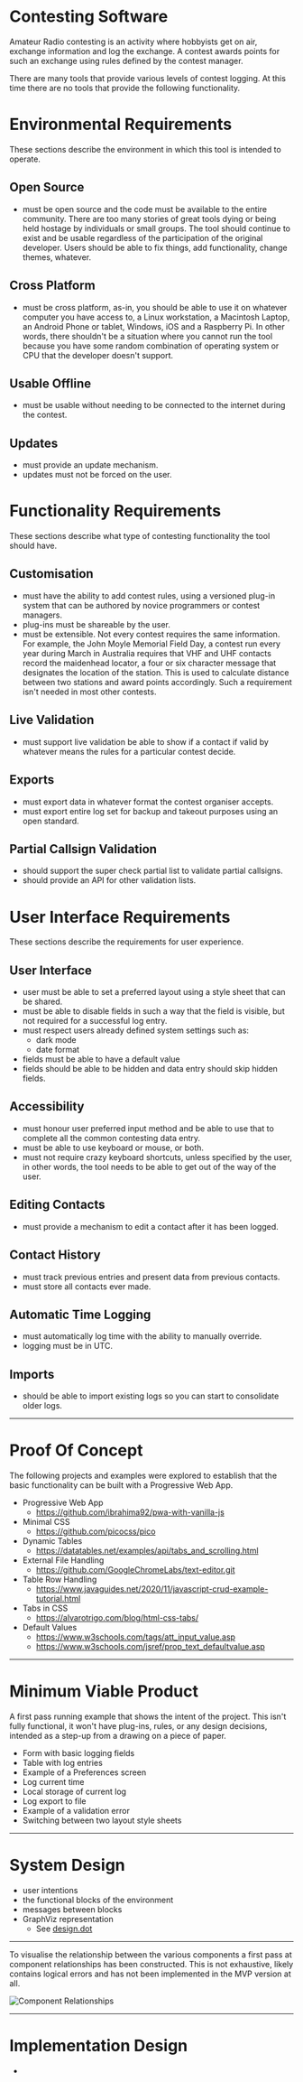 # Contesting Software
Amateur Radio contesting is an activity where hobbyists get on air, exchange information and log the exchange. A contest awards points for such an exchange using rules defined by the contest manager.

There are many tools that provide various levels of contest logging. At this time there are no tools that provide the following functionality.

# Environmental Requirements

These sections describe the environment in which this tool is intended to operate.

## Open Source
- must be open source and the code must be available to the entire community. There are too many stories of great tools dying or being held hostage by individuals or small groups. The tool should continue to exist and be usable regardless of the participation of the original developer. Users should be able to fix things, add functionality, change themes, whatever.

## Cross Platform
- must be cross platform, as-in, you should be able to use it on whatever computer you have access to, a Linux workstation, a Macintosh Laptop, an Android Phone or tablet, Windows, iOS and a Raspberry Pi. In other words, there shouldn't be a situation where you cannot run the tool because you have some random combination of operating system or CPU that the developer doesn't support.

## Usable Offline
- must be usable without needing to be connected to the internet during the contest.

## Updates
- must provide an update mechanism.
- updates must not be forced on the user.


# Functionality Requirements

These sections describe what type of contesting functionality the tool should have.

## Customisation
- must have the ability to add contest rules, using a versioned plug-in system that can be authored by novice programmers or contest managers.
- plug-ins must be shareable by the user.
- must be extensible. Not every contest requires the same information. For example, the John Moyle Memorial Field Day, a contest run every year during March in Australia requires that VHF and UHF contacts record the maidenhead locator, a four or six character message that designates the location of the station. This is used to calculate distance between two stations and award points accordingly. Such a requirement isn't needed in most other contests.

## Live Validation
- must support live validation be able to show if a contact if valid by whatever means the rules for a particular contest decide.

## Exports
- must export data in whatever format the contest organiser accepts.
- must export entire log set for backup and takeout purposes using an open standard.

## Partial Callsign Validation
- should support the super check partial list to validate partial callsigns.
- should provide an API for other validation lists.


# User Interface Requirements

These sections describe the requirements for user experience.

## User Interface
- user must be able to set a preferred layout using a style sheet that can be shared.
- must be able to disable fields in such a way that the field is visible, but not required for a successful log entry.
- must respect users already defined system settings such as:
  - dark mode
  - date format
- fields must be able to have a default value
- fields should be able to be hidden and data entry should skip hidden fields.

## Accessibility
- must honour user preferred input method and be able to use that to complete all the common contesting data entry.
- must be able to use keyboard or mouse, or both.
- must not require crazy keyboard shortcuts, unless specified by the user, in other words, the tool needs to be able to get out of the way of the user.

## Editing Contacts
- must provide a mechanism to edit a contact after it has been logged.

## Contact History
- must track previous entries and present data from previous contacts.
- must store all contacts ever made.

## Automatic Time Logging
- must automatically log time with the ability to manually override.
- logging must be in UTC.

## Imports
- should be able to import existing logs so you can start to consolidate older logs.

---

# Proof Of Concept

The following projects and examples were explored to establish that the basic functionality can be built with a Progressive Web App.

- Progressive Web App
  - https://github.com/ibrahima92/pwa-with-vanilla-js
- Minimal CSS
  - https://github.com/picocss/pico
- Dynamic Tables
  - https://datatables.net/examples/api/tabs_and_scrolling.html
- External File Handling
  - https://github.com/GoogleChromeLabs/text-editor.git
- Table Row Handling
  - https://www.javaguides.net/2020/11/javascript-crud-example-tutorial.html
- Tabs in CSS
  - https://alvarotrigo.com/blog/html-css-tabs/
- Default Values
  - https://www.w3schools.com/tags/att_input_value.asp
  - https://www.w3schools.com/jsref/prop_text_defaultvalue.asp

---

# Minimum Viable Product

A first pass running example that shows the intent of the project. This isn't fully functional, it won't have plug-ins, rules, or any design decisions, intended as a step-up from a drawing on a piece of paper.

- Form with basic logging fields
- Table with log entries
- Example of a Preferences screen
- Log current time
- Local storage of current log
- Log export to file
- Example of a validation error
- Switching between two layout style sheets

---

# System Design

- user intentions
- the functional blocks of the environment
- messages between blocks
- GraphViz representation
  - See [design.dot](design.dot)

---
To visualise the relationship between the various components a first pass at component relationships has been constructed. This is not exhaustive, likely contains logical errors and has not been implemented in the MVP version at all.

![Component Relationships](design.svg)

---

# Implementation Design

- 
